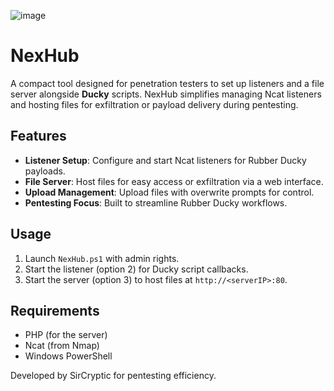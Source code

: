 ![image](https://github.com/user-attachments/assets/63b7bcba-93e5-41a5-960d-a60b1afa9ec9)


# NexHub

A compact tool designed for penetration testers to set up listeners and a file server alongside **Ducky** scripts. NexHub simplifies managing Ncat listeners and hosting files for exfiltration or payload delivery during pentesting.

## Features
- **Listener Setup**: Configure and start Ncat listeners for Rubber Ducky payloads.
- **File Server**: Host files for easy access or exfiltration via a web interface.
- **Upload Management**: Upload files with overwrite prompts for control.
- **Pentesting Focus**: Built to streamline Rubber Ducky workflows.

## Usage
1. Launch `NexHub.ps1` with admin rights.
2. Start the listener (option 2) for Ducky script callbacks.
3. Start the server (option 3) to host files at `http://<serverIP>:80`.

## Requirements
- PHP (for the server)
- Ncat (from Nmap)
- Windows PowerShell

Developed by SirCryptic for pentesting efficiency.
